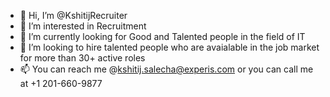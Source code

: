 - 👋 Hi, I’m @KshitijRecruiter 
- 👀 I’m interested in Recruitment
- 🌱 I’m currently looking for Good and Talented people in the field of IT
- 💞️ I’m looking to hire talented people who are avaialable in the job market for more than 30+ active roles 
- 📫 You can reach me @kshitij.salecha@experis.com or you can call me at +1 201-660-9877

<!---
KshitijRecruiter/KshitijRecruiter is a ✨ special ✨ repository because its `README.md` (this file) appears on your GitHub profile.
You can click the Preview link to take a look at your changes.
--->

